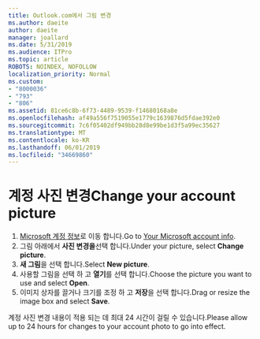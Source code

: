 ```yaml
---
title: Outlook.com에서 그림 변경
ms.author: daeite
author: daeite
manager: joallard
ms.date: 5/31/2019
ms.audience: ITPro
ms.topic: article
ROBOTS: NOINDEX, NOFOLLOW
localization_priority: Normal
ms.custom:
- "8000036"
- "793"
- "806"
ms.assetid: 81ce6c8b-6f73-4489-9539-f14680168a8e
ms.openlocfilehash: af49a556f7519055e1779c1639876d5fdae392e0
ms.sourcegitcommit: 7c6f05402df949bb28d8e99be1d3f5a99ec35627
ms.translationtype: MT
ms.contentlocale: ko-KR
ms.lasthandoff: 06/01/2019
ms.locfileid: "34669860"
---
```

# <a name="change-your-account-picture"></a><span data-ttu-id="a9d8b-102">계정 사진 변경</span><span class="sxs-lookup"><span data-stu-id="a9d8b-102">Change your account picture</span></span>

1. <span data-ttu-id="a9d8b-103">[Microsoft 계정 정보](https://go.microsoft.com/fwlink/p/?linkid=860841)로 이동 합니다.</span><span class="sxs-lookup"><span data-stu-id="a9d8b-103">Go to [Your Microsoft account info](https://go.microsoft.com/fwlink/p/?linkid=860841).</span></span>
2. <span data-ttu-id="a9d8b-104">그림 아래에서 **사진 변경을**선택 합니다.</span><span class="sxs-lookup"><span data-stu-id="a9d8b-104">Under your picture, select **Change picture**.</span></span>
3. <span data-ttu-id="a9d8b-105">**새 그림**을 선택 합니다.</span><span class="sxs-lookup"><span data-stu-id="a9d8b-105">Select **New picture**.</span></span>
4. <span data-ttu-id="a9d8b-106">사용할 그림을 선택 하 고 **열기**를 선택 합니다.</span><span class="sxs-lookup"><span data-stu-id="a9d8b-106">Choose the picture you want to use and select **Open**.</span></span>
5. <span data-ttu-id="a9d8b-107">이미지 상자를 끌거나 크기를 조정 하 고 **저장**을 선택 합니다.</span><span class="sxs-lookup"><span data-stu-id="a9d8b-107">Drag or resize the image box and select **Save**.</span></span>

<span data-ttu-id="a9d8b-108">계정 사진 변경 내용이 적용 되는 데 최대 24 시간이 걸릴 수 있습니다.</span><span class="sxs-lookup"><span data-stu-id="a9d8b-108">Please allow up to 24 hours for changes to your account photo to go into effect.</span></span>